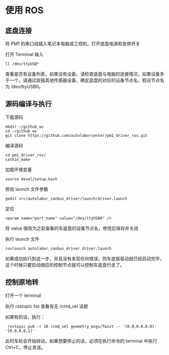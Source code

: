 # 使用 ROS

## 底盘连接

将 PM1 的串口线插入笔记本电脑或工控机，打开底盘电源和急停开关

打开 Terminal 输入

```
ll /dev/ttyUSB*
```

查看是否有设备列表，如果没有设备，请检查底盘与电脑的连接情况，如果设备多于一个，请通过拔插其他传感器设备，确定底盘的对应的设备节点名，假设节点名为 /dev/ttyUSB0。

## 源码编译与执行

下载源码

```
mkdir ~/github_ws
cd ~/github_ws
git clone https://github.com/autolaborcenter/pm1_driver_ros.git
```

编译源码

```
cd pm1_driver_ros/
catkin_make
```

加载环境变量

```
source devel/setup.bash
```

修改 launch 文件参数

```
gedit src/autolabor_canbus_driver/launch/driver.launch
```

定位

```
<param name="port_name" value="/dev/ttyUSB0" />
```

将 value 值改为之前查看的车底盘的设备节点名，修改后保存并关闭

执行 launch 文件

```
roslaunch autolabor_canbus_driver driver.launch
```

如果成功执行到这一步，并且没有发现任何错误，则车底层驱动就已经启动完毕，这个时候只要启动相应的控制节点就可以控制车底盘行走了。

## 控制原地转

打开一个 terminal

执行 rostopic list 查看有无 /cmd_vel 话题

如果有的话，执行：

```
 rostopic pub -r 10 /cmd_vel geometry_msgs/Twist -- '[0.0,0.0,0.0]' '[0.0,0.0,1]'
```

此时车轮会开始转动，如果想要停止的话，必须在执行命令的 terminal 中执行 Ctrl+C，停止发送。